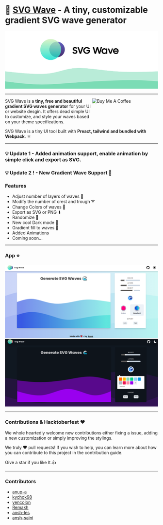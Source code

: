 # 🌊 [SVG Wave](https://www.svgwave.in) - A tiny, customizable gradient SVG wave generator

![](./svgwavecover.png)


----


<a href="https://www.buymeacoffee.com/anup" target="_blank"><img src="https://cdn.buymeacoffee.com/buttons/v2/default-yellow.png" alt="Buy Me A Coffee" align="right" style="height: 60px !important;width: 217px !important;" ></a>


SVG Wave is a **tiny, free and beautiful gradient SVG waves generator** for your UI or website desgin. It offers dead simple UI to customize, and style your waves based on your theme specifications.

SVG Wave is a tiny UI tool built with **Preact, tailwind and bundled with Webpack**. ⚛

---


### 💡 Update 1 - Added animation support, enable animation by simple click and export as SVG.
### 💡 Update 2 ! - New Gradient Wave Support 🌈

### Features

 - Adjust number of layers of waves 🏢
 - Modify the number of crest and trough ➰
 - Change Colors of waves 🎨
 - Export as SVG or PNG ⬇
 - Randomize 🔁
 - New cool Dark mode 🖤
 - Gradient fill to waves 🌈
 - Added Animations
 - Coming soon...
  

---

### App ⭐
![](updated_svg_wave.png)
![](bg.png)

---

### Contributions & Hacktoberfest ❤

We whole heartedly welcome new contributions either fixing a issue, adding a new customization or simply improving the stylings.

We truly ❤️ pull requests! If you wish to help, you can learn more about how you can contribute to this project in the contribution guide.

Give a star if you like It.👍

---

### Contributors

- [anup-a](https://github.com/anup-a)
- [kychok98](https://github.com/kychok98)
- [yencolon](https://github.com/yencolon)
- [Remakh](https://github.com/Remakh)
- [ansh-les](https://github.com/ansh-les)
- [ansh-saini](https://github.com/ansh-saini)
